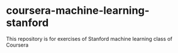 # coursera-machine-learning-stanford
This repository is for exercises of Stanford machine learning class of Coursera
